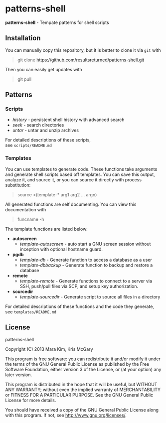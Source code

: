 # patterns-shell

**patterns-shell** - Tempate patterns for shell scripts


## Installation

You can manually copy this repository, but it is better to clone it via `git` with

>git clone https://github.com/resultsreturned/patterns-shell.git

Then you can easily get updates with

>git pull


## Patterns

### Scripts
* *history* - persistent shell history with advanced search
* *seek* - search directories
* *untar* - untar and unzip archives

For detailed descriptions of these scripts,  
see `scripts/README.md`

### Templates

You can use templates to generate code. These functions take arguments and generate shell scripts
based off templates. You can save this output, analyze it, and source it, or you
can source it directly with process substitution:

>source &lt;(template-\* arg1 arg2 ... argn)

All generated functions are self documenting.  You can view this documentation with

>funcname -h

The template functions are listed below:

* **autoscreen**
    * *template-autoscreen* - auto start a GNU screen session without inception with optional hostname guard.
* **pgdb**
    * *template-db* - Generate function to access a database as a user
    * *template-dbbackup* - Generate function to backup and restore a database
* **remote**
    * *template-remote* - Generate functions to connect to a server via SSH, push/pull files via SCP, and setup key authorization.
* **sourcedir**
    * *template-sourcedir* - Generate script to source all files in a directory

For detailed descriptions of these functions and the code they generate,  
see `templates/README.md`

## License

patterns-shell

Copyright (C) 2013  Mara Kim, Kris McGary

This program is free software: you can redistribute it and/or modify
it under the terms of the GNU General Public License as published by
the Free Software Foundation, either version 3 of the License, or
(at your option) any later version.

This program is distributed in the hope that it will be useful,
but WITHOUT ANY WARRANTY; without even the implied warranty of
MERCHANTABILITY or FITNESS FOR A PARTICULAR PURPOSE.  See the
GNU General Public License for more details.

You should have received a copy of the GNU General Public License
along with this program.  If not, see <http://www.gnu.org/licenses/>.
